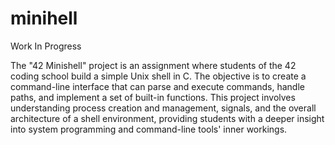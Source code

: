 # minihell

Work In Progress

The "42 Minishell" project is an assignment where students of the 42 coding school build a simple Unix shell in C. The objective is to create a command-line interface that can parse and execute commands, handle paths, and implement a set of built-in functions. This project involves understanding process creation and management, signals, and the overall architecture of a shell environment, providing students with a deeper insight into system programming and command-line tools' inner workings.

